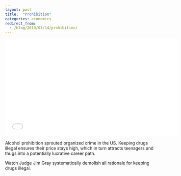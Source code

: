 ```yaml
---
layout: post
title:  "Prohibition"
categories: economics
redirect_from:
  - /blog/2010/03/14/prohibition/
---
```


<iframe width="560" height="315" src="//www.youtube.com/embed/b6t1EM4Onao" frameborder="0">      </iframe>

Alcohol prohibition sprouted organized crime in the US. Keeping drugs illegal ensures their price stays high, which in turn attracts teenagers and thugs into a potentially lucrative career path.

Watch Judge Jim Gray systematically demolish all rationale for keeping drugs illegal.

<!-- more -->
